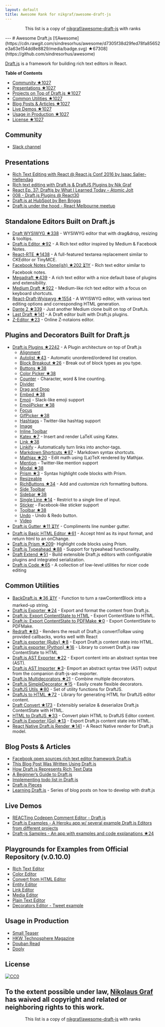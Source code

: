 ```yaml
---
layout: default
title: Awesome Rank for nikgraf/awesome-draft-js
---
```


<p align="center">
	This list is a copy of <a href="https://github.com/nikgraf/awesome-draft-js">nikgraf/awesome-draft-js</a> with ranks
</p>
---
# Awesome Draft.js [![Awesome](https://cdn.rawgit.com/sindresorhus/awesome/d7305f38d29fed78fa85652e3a63e154dd8e8829/media/badge.svg) ★67308](https://github.com/sindresorhus/awesome)

[Draft.js](https://draftjs.org/) is a framework for building rich text editors in React.

**Table of Contents**

- [Community ★1027](https://github.com/nikgraf/awesome-draft-js#community)
- [Presentations ★1027](https://github.com/nikgraf/awesome-draft-js#presentations)
- [Projects on Top of Draft.js ★1027](https://github.com/nikgraf/awesome-draft-js#standalone-editors-built-on-draftjs)
- [Common Utilities ★1027](https://github.com/nikgraf/awesome-draft-js#common-utilities)
- [Blog Posts & Articles ★1027](https://github.com/nikgraf/awesome-draft-js#blog-posts--articles)
- [Live Demos ★1027](https://github.com/nikgraf/awesome-draft-js#live-demos)
- [Usage in Production ★1027](https://github.com/nikgraf/awesome-draft-js#usage-in-production)
- [License ★1027](https://github.com/nikgraf/awesome-draft-js#license)

## Community

* [Slack channel](https://draftjs.herokuapp.com/)

## Presentations
* [Rich Text Editing with React @ React.js Conf 2016 by Isaac Salier-Hellendag ](https://www.youtube.com/watch?v=feUYwoLhE_4)
* [Rich text editing with Draft.js & DraftJS Plugins by Nik Graf](https://www.youtube.com/watch?v=gxNuHZXZMgs)
* [React Ep. 37: Draftjs by What I Learned Today – Atomic Jolt](https://www.youtube.com/watch?v=0k9suXgCtTA)
* [008 - Draft.js Plugins @ React30](https://www.youtube.com/watch?v=w-PqnpMizcQ)
* [Draft.js at HubSpot by Ben Briggs](http://product.hubspot.com/blog/tech-talk-at-night-react-meetup)
* [Draft.js under the hood - React Melbourne meetup](https://www.youtube.com/watch?feature=player_embedded&v=vOZAO3jFSHI)

## Standalone Editors Built on Draft.js

* [Draft WYSIWYG ★338](https://github.com/bkniffler/draft-wysiwyg) - WYSIWYG editor that with drag&drop, resizing & tooltips.
* [Draft.js Editor ★92](https://github.com/AlastairTaft/draft-js-editor) - A Rich text editor inspired by Medium & Facebook Notes.
* [React-RTE ★1438](https://github.com/sstur/react-rte) - A full-featured textarea replacement similar to CKEditor or TinyMCE.
* [Facebook Notes Clone(ish) ★202 ⏳1Y](https://github.com/andrewcoelho/react-text-editor) - Rich text editor similar to Facebook notes.
* [Megadraft ★439](https://github.com/globocom/megadraft) - A rich text editor with a nice default base of plugins and extensibility.
* [Medium Draft ★922](https://github.com/brijeshb42/medium-draft) - Medium-like rich text editor with a focus on keyboard shortcuts.
* [React-Draft-Wyiswyg ★1554](https://github.com/jpuri/react-draft-wysiwyg) - A WYISWYG editor, with various text editing options and corresponding HTML generation.
* [Dante 2 ★339](https://github.com/michelson/dante2) - Just another Medium clone built on top of DraftJs.
* [Last Draft ★141](https://github.com/vacenz/last-draft) - A Draft editor built with Draft.js plugins.
* [Z-Editor ★23](https://github.com/Z-Editor/Z-Editor) - Online Z-notaions editor. 

## Plugins and Decorators Built for Draft.js

* [Draft.js Plugins ★2242](https://github.com/draft-js-plugins/draft-js-plugins) - A Plugin architecture on top of Draft.js
  - [Alignment](https://www.draft-js-plugins.com/plugin/alignment)
  - [Autolist ★43](https://github.com/icelab/draft-js-autolist-plugin) - Automatic unordered/ordered list creation.
  - [Block Breakout ★26](https://github.com/icelab/draft-js-block-breakout-plugin) - Break out of block types as you type.
  - [Buttons ★38](https://github.com/vacenz/last-draft-js-plugins)
  - [Color Picker ★38](https://github.com/vacenz/last-draft-js-plugins)
  - [Counter](https://www.draft-js-plugins.com/plugin/counter) - Character, word & line counting.
  - [Divider](https://github.com/simsim0709/draft-js-plugins/tree/master/draft-js-divider-plugin) 
  - [Drag and Drop](https://www.draft-js-plugins.com/plugin/drag-n-drop)
  - [Embed ★38](https://github.com/vacenz/last-draft-js-plugins)
  - [Emoji](https://www.draft-js-plugins.com/plugin/emoji) - Slack-like emoji support
  - [EmojiPicker ★38](https://github.com/vacenz/last-draft-js-plugins)
  - [Focus](https://www.draft-js-plugins.com/plugin/focus)
  - [GifPicker ★38](https://github.com/vacenz/last-draft-js-plugins)
  - [Hashtags](https://www.draft-js-plugins.com/plugin/hashtag) - Twitter-like hashtag support
  - [Image](https://www.draft-js-plugins.com/plugin/image)
  - [Inline Toolbar](https://www.draft-js-plugins.com/plugin/inline-toolbar)
  - [Katex ★7](https://github.com/letranloc/draft-js-katex-plugin) - Insert and render LaTeX using Katex.
  - [Link ★38](https://github.com/vacenz/last-draft-js-plugins)
  - [Linkify](https://www.draft-js-plugins.com/plugin/linkify) - Automatically turn links into anchor-tags.
  - [Markdown Shortcuts ★87](https://github.com/ngs/draft-js-markdown-shortcuts-plugin) - Markdown syntax shortcuts.
  - [Mathjax ★20](https://github.com/efloti/draft-js-mathjax-plugin) - Edit math using (La)TeX rendered by Mathjax.
  - [Mention](https://www.draft-js-plugins.com/plugin/mention) - Twitter-like mention support
  - [Modal ★38](https://github.com/vacenz/last-draft-js-plugins)
  - [Prism ★3](https://github.com/withspectrum/draft-js-prism-plugin) - Syntax highlight code blocks with Prism.
  - [Resizeable](https://www.draft-js-plugins.com/plugin/resizeable)
  - [RichButtons ★34](https://github.com/jasonphillips/draft-js-richbuttons-plugin) - Add and customize rich formatting buttons.
  - [Side Toolbar](https://www.draft-js-plugins.com/plugin/side-toolbar)
  - [Sidebar ★38](https://github.com/vacenz/last-draft-js-plugins)
  - [Single Line ★14](https://github.com/icelab/draft-js-single-line-plugin) - Restrict to a single line of input.
  - [Sticker](https://www.draft-js-plugins.com/plugin/sticker) - Facebook-like sticker support
  - [Toolbar ★38](https://github.com/vacenz/last-draft-js-plugins)
  - [Undo](https://www.draft-js-plugins.com/plugin/undo) - Undo & Redo button.
  - [Video](https://www.draft-js-plugins.com/plugin/video)
* [Draft.js Gutter ★11 ⏳1Y](https://github.com/seejamescode/draft-js-gutter) - Compliments line number gutter.
* [Draft.js Basic HTML Editor ★61](https://github.com/dburrows/draft-js-basic-html-editor) - Accept html as its input format, and return html to an onChange.
* [Draft.js Prism ★209](https://github.com/SamyPesse/draft-js-prism)- Highlight code blocks using Prism.
* [Draft.js Typeahead ★88](https://github.com/dooly-ai/draft-js-typeahead) - Support for typeahead functionality.
* [Draft Extend ★51](https://github.com/HubSpot/draft-extend) - Build extensible Draft.js editors with configurable plugins and integrated serialization.
* [Draft.js Code ★65](https://github.com/SamyPesse/draft-js-code) - A collection of low-level utilities for nicer code editing

## Common Utilities

* [BackDraft.js ★36 ⏳1Y](https://github.com/evanc/backdraft-js) - Function to turn a rawContentBlock into a marked-up string.
* [Draft.js Exporter ★24](https://github.com/rkpasia/draft-js-exporter) - Export and format the content from Draft.js.
* [Draft.js: Export ContentState to HTML](https://github.com/sstur/draft-js-utils/tree/master/packages/draft-js-export-html) - Export ContentState to HTML.
* [Draft.js: Export ContentState to PDFMake ★0](https://github.com/datagenno/draft-js-export-pdfmake) - Export ContentState to PDFMake.
* [Redraft ★83](https://github.com/lokiuz/redraft) - Renders the result of Draft.js convertToRaw using provided callbacks, works well with React
* [Draft.js exporter (Ruby) ★8](https://github.com/ignitionworks/draftjs_exporter) - Export Draft.js content state into HTML.
* [Draft.js exporter (Python) ★16](https://github.com/springload/draftjs_exporter) - Library to convert Draft.js raw ContentState to HTML
* [Draft.js AST Exporter ★22](https://github.com/icelab/draft-js-ast-exporter) - Export content into an abstract syntax tree (AST).
* [Draft.js AST Importer ★3](https://github.com/icelab/draft-js-ast-importer)- Emport an abstract syntax tree (AST) output from the companion draft-js-ast-exporter.
* [Draft.js Multidecorators ★21](https://github.com/SamyPesse/draft-js-multidecorators) - Combine multiple decorators.
* [Draft.js SimpleDecorator ★15](https://github.com/Soreine/draft-js-simpledecorator) - Easily create flexible decorators.
* [DraftJS Utils ★80](https://github.com/jpuri/draftjs-utils) - Set of utility functions for DraftJS.
* [DraftJs to HTML ★72](https://github.com/jpuri/draftjs-to-html) - Library for generating HTML for DraftJS editor content.
* [Draft Convert ★173](https://github.com/HubSpot/draft-convert) - Extensibly serialize & deserialize Draft.js ContentState with HTML.
* [HTML to DraftJS ★33](https://github.com/jpuri/html-to-draftjs) - Convert plain HTML to DraftJS Editor content.
* [Draft.js Exporter (Go) ★13](https://github.com/ejilay/draftjs) - Export Draft.js content state into HTML.
* [React Native Draft.js Render ★141](https://github.com/globocom/react-native-draftjs-render) - A React Native render for Draft.js model.

## Blog Posts & Articles

* [Facebook open sources rich text editor framework Draft.js](https://code.facebook.com/posts/1684092755205505/facebook-open-sources-rich-text-editor-framework-draft-js/)
* [This Blog Post Was Written Using Draft.js](https://dev.to/ben/this-blog-post-was-written-using-draftjs)
* [How Draft.js Represents Rich Text Data](https://medium.com/@rajaraodv/how-draft-js-represents-rich-text-data-eeabb5f25cf2#.7gd8psdvi)
* [A Beginner’s Guide to Draft.js](https://medium.com/@adrianli/a-beginner-s-guide-to-draft-js-d1823f58d8cc#.uufeulpl5)
* [Implementing todo list in Draft.js](http://bitwiser.in/2016/08/31/implementing-todo-list-in-draft-js.html)
* [Draft.js Pieces](https://cannibalcoder.com/2016/12/02/draft-js-pieces/)
* [Learning Draft.js](https://reactrocket.com/series/learning-draft-js/) - Series of blog posts on how to develop with draft.js

## Live Demos

* [REACTing Codepen Comment Editor - Draft.js](https://codepen.io/rkpasia/full/jqbrpq)
* [Draft.js Examples - A Heroku app w/ several example Draft.js Editors from different projects](http://draftjs-examples.herokuapp.com/)
* [Draft-js Samples - An app with examples and code explanations ★24](https://github.com/Mair/react-meetup-draftjs)

## Playgrounds for Examples from Official Repository (v.0.10.0)
* [Rich Text Editor](https://codepen.io/Kiwka/pen/YNYvyG)
* [Color Editor](https://codepen.io/Kiwka/pen/oBpVve)
* [Convert from HTML Editor](https://codepen.io/Kiwka/pen/YNYgWa)
* [Entity Editor](https://codepen.io/Kiwka/pen/wgpOoZ)
* [Link Editor](https://codepen.io/Kiwka/pen/ZLvPeO)
* [Media Editor](https://codepen.io/Kiwka/pen/rjpRzj)
* [Plain Text Editor](https://codepen.io/Kiwka/pen/jyYJzb)
* [Decorators Editor - Tweet example](https://codepen.io/Kiwka/pen/KaZERV)

## Usage in Production
* [Small Teaser](https://www.smallteaser.com/login?targetUrl=%2Farticles%2Fwrite)
* [HKW Technosphere Magazine](https://technosphere-magazine.hkw.de/)
* [Douban Read](https://read.douban.com/editor_ng)
* [Dooly](https://www.dooly.ai)

## License

[![CC0](http://mirrors.creativecommons.org/presskit/buttons/88x31/svg/cc-zero.svg)](https://creativecommons.org/publicdomain/zero/1.0/)

To the extent possible under law, [Nikolaus Graf](https://github.com/nikgraf/) has waived all copyright and related or neighboring rights to this work.
---
<p align="center">
	This list is a copy of <a href="https://github.com/nikgraf/awesome-draft-js">nikgraf/awesome-draft-js</a> with ranks
</p>
